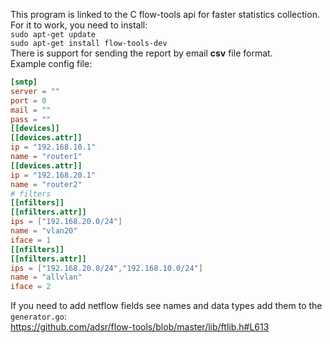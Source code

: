 This program is linked to the C flow-tools api for faster statistics collection.<br>For it to work, you need to
 install:<br>
`sudo apt-get update`<br>
`sudo apt-get install flow-tools-dev`<br>
There is support for sending the report by email **csv** file format.<br>
Example config file:<br>
```toml
[smtp]
server = ""
port = 0
mail = ""
pass = ""
[[devices]]
[[devices.attr]]
ip = "192.168.10.1"
name = "router1"
[[devices.attr]]
ip = "192.168.20.1"
name = "router2"
# filters
[[nfilters]]
[[nfilters.attr]]
ips = ["192.168.20.0/24"]
name = "vlan20"
iface = 1
[[nfilters]]
[[nfilters.attr]]
ips = ["192.168.20.0/24","192.168.10.0/24"]
name = "allvlan"
iface = 2
```
If you need to add netflow fields see names and data types add them to the `generator.go`:<br>
https://github.com/adsr/flow-tools/blob/master/lib/ftlib.h#L613
